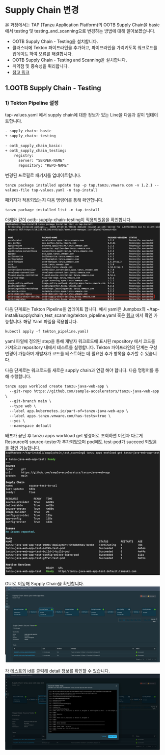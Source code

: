 # Supply Chain 변경

본 과정에서는 TAP (Tanzu Application Platform)의 OOTB Supply Chain을 basic에서 testing 및 testing_and_scanning으로 변경하는 방법에 대해 알아보겠습니다.

* OOTB Supply Chain - Testing을 설치합니다.
* 클러스터에 Tekton 파이프라인을 추가하고, 파이프라인을 가리키도록 워크로드를 업데이트 하여 오류를 해결합니다.
* OOTB Supply Chain - Testing and Scanning을 설치합니다.
* 취약점 및 종속성을 쿼리합니다.
* [참고 링크](https://docs.vmware.com/en/VMware-Tanzu-Application-Platform/1.2/tap/GUID-getting-started-add-test-and-security.html)



## 1.OOTB Supply Chain - Testing 

### 1) Tekton Pipeline 설정

tap-values.yaml 에서 supply chain에 대한 정보가 있는 Line을 다음과 같이 업데이트합니다.
~~~
- supply_chain: basic
+ supply_chain: testing

- ootb_supply_chain_basic:
+ ootb_supply_chain_testing:
    registry:
      server: "SERVER-NAME"
      repository: "REPO-NAME"
~~~

변경된 프로필로 패키지를 업데이트합니다.
~~~
tanzu package installed update tap -p tap.tanzu.vmware.com -v 1.2.1 --values-file tap-values.yaml -n tap-install
~~~

패키지가 적용되었는지 다음 명령어를 통해 확인합니다.
~~~
tanzu package installed list -n tap-install
~~~

아래와 같이 ootb-supply-chain-testing이 적용되었음을 확인합니다.
![](../images/Supply_chain_testing.png)

다음 단계로는 Tekton Pipeline을 업데이트 합니다. 예시 yaml은 Jumpbox의 ~/tap-install/supplychain_test_scanning/tekton_pipeline.yaml 혹은 [링크](../install/tekton_pipeline.yaml) 에서 확인 가능합니다. 해당 Yaml 파일을 적용합니다.

~~~
kubectl apply -f tekton_pipeline.yaml)
~~~

yaml 파일에 정의된 step을 통해 개발자 워크로드에 표시된 repository 에서 코드를 가져오고 repository 내에서 테스트를 실행합니다. Tekton 파이프라인의 단계는 구성 변경이 가능하며 개발자가 코드를 테스트하는 데 필요한 추가 항목을 추가할 수 있습니다.

다음 단계로는 워크로드를 새로운 supply chain과 연결 해야 합니다. 다음 명령어를 통해 수행합니다.

~~~
tanzu apps workload create tanzu-java-web-app \
  --git-repo https://github.com/sample-accelerators/tanzu-java-web-app \
  --git-branch main \
  --type web \
  --label app.kubernetes.io/part-of=tanzu-java-web-app \
  --label apps.tanzu.vmware.com/has-tests=true \
  --yes \
  --namespace default
~~~

배포가 끝난 후 tanzu apps workload get 명령어로 조회하면 이전과 다르게 Resource에 source-tester가 추가되었으며 pod에도 test-pod가 succeed 되었음을 확인 가능합니다.
![](../images/supply_chain_test_result.png)

GUI로 이동해 Supply Chain을 확인합니다.
![](../images/supply_chain_test_gui_01.png)

각 테스트의 id를 클릭해 detail 정보를 확인할 수 있습니다.
![](../images/supply_chain_test_gui_02.png)

